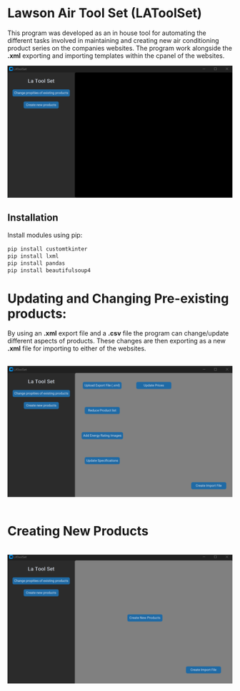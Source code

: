 # Lawson Air Tool Set (LAToolSet)

This program was developed as an in house tool for automating the different tasks involved in maintaining and creating new air conditioning product series on the companies websites.
The program work alongside the **.xml** exporting and importing templates within the cpanel of the websites.

![Startup Screenshot](Images/Start.png)

###
## Installation
Install modules using pip:
```
pip install customtkinter
pip install lxml
pip install pandas
pip install beautifulsoup4
```
# Updating and Changing Pre-existing products:

By using an **.xml** export file and a **.csv** file the program can change/update different aspects of products. These changes are then exporting as a new **.xml** file for importing to either of the websites.


&nbsp;
![Page1 Screenshot](Images/Updating_Products_page.png)
&nbsp;


# Creating New Products
&nbsp;
![Page2 Screenshot](Images/Product_Creation.png)
